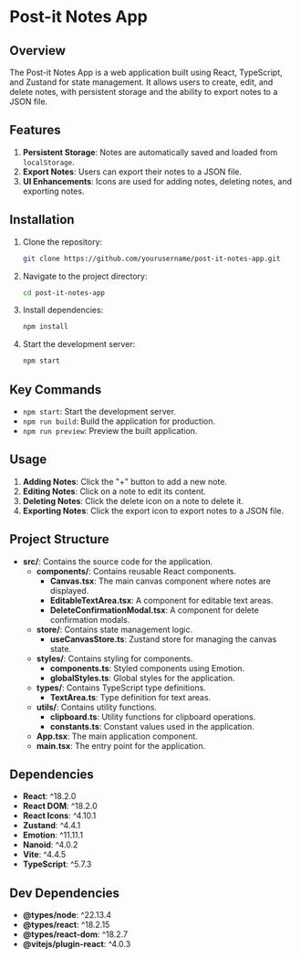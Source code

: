 # Post-it Notes App

## Overview
The Post-it Notes App is a web application built using React, TypeScript, and Zustand for state management. It allows users to create, edit, and delete notes, with persistent storage and the ability to export notes to a JSON file.

## Features
1. **Persistent Storage**: Notes are automatically saved and loaded from `localStorage`.
2. **Export Notes**: Users can export their notes to a JSON file.
3. **UI Enhancements**: Icons are used for adding notes, deleting notes, and exporting notes.

## Installation
1. Clone the repository:
   ```bash
   git clone https://github.com/yourusername/post-it-notes-app.git
   ```
2. Navigate to the project directory:
   ```bash
   cd post-it-notes-app
   ```
3. Install dependencies:
   ```bash
   npm install
   ```
4. Start the development server:
   ```bash
   npm start
   ```

## Key Commands
- `npm start`: Start the development server.
- `npm run build`: Build the application for production.
- `npm run preview`: Preview the built application.

## Usage
1. **Adding Notes**: Click the "+" button to add a new note.
2. **Editing Notes**: Click on a note to edit its content.
3. **Deleting Notes**: Click the delete icon on a note to delete it.
4. **Exporting Notes**: Click the export icon to export notes to a JSON file.

## Project Structure
- **src/**: Contains the source code for the application.
  - **components/**: Contains reusable React components.
    - **Canvas.tsx**: The main canvas component where notes are displayed.
    - **EditableTextArea.tsx**: A component for editable text areas.
    - **DeleteConfirmationModal.tsx**: A component for delete confirmation modals.
  - **store/**: Contains state management logic.
    - **useCanvasStore.ts**: Zustand store for managing the canvas state.
  - **styles/**: Contains styling for components.
    - **components.ts**: Styled components using Emotion.
    - **globalStyles.ts**: Global styles for the application.
  - **types/**: Contains TypeScript type definitions.
    - **TextArea.ts**: Type definition for text areas.
  - **utils/**: Contains utility functions.
    - **clipboard.ts**: Utility functions for clipboard operations.
    - **constants.ts**: Constant values used in the application.
  - **App.tsx**: The main application component.
  - **main.tsx**: The entry point for the application.

## Dependencies
- **React**: ^18.2.0
- **React DOM**: ^18.2.0
- **React Icons**: ^4.10.1
- **Zustand**: ^4.4.1
- **Emotion**: ^11.11.1
- **Nanoid**: ^4.0.2
- **Vite**: ^4.4.5
- **TypeScript**: ^5.7.3

## Dev Dependencies
- **@types/node**: ^22.13.4
- **@types/react**: ^18.2.15
- **@types/react-dom**: ^18.2.7
- **@vitejs/plugin-react**: ^4.0.3